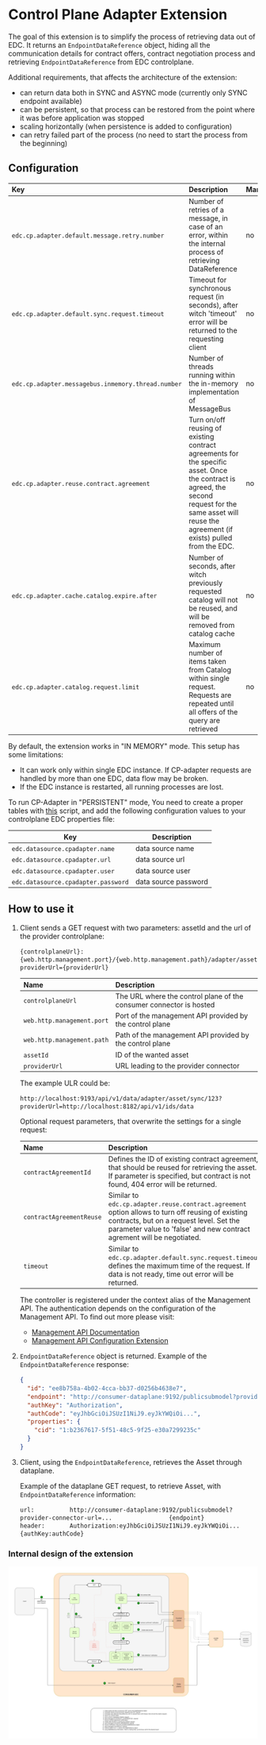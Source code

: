 # Control Plane Adapter Extension

The goal of this extension is to simplify the process of retrieving data out of EDC. It returns an `EndpointDataReference` object, hiding all the communication details for contract offers, contract negotiation process and retrieving `EndpointDataReference` from EDC controlplane.

Additional requirements, that affects the architecture of the extension:

- can return data both in SYNC and ASYNC mode (currently only SYNC endpoint available)
- can be persistent, so that process can be restored from the point where it was before application was stopped  
- scaling horizontally (when persistence is added to configuration)
- can retry failed part of the process (no need to start the process from the beginning)

## Configuration

| Key                                                | Description                                                                                                                                                                                              | Mandatory | Default |
|:---------------------------------------------------|:---------------------------------------------------------------------------------------------------------------------------------------------------------------------------------------------------------|-----------|---------|
| `edc.cp.adapter.default.message.retry.number`      | Number of retries of a message, in case of an error, within the internal process of retrieving DataReference                                                                                             | no        | 3       |
| `edc.cp.adapter.default.sync.request.timeout`      | Timeout for synchronous request (in seconds), after witch 'timeout' error will be returned to the requesting client                                                                                      | no        | 20      |
| `edc.cp.adapter.messagebus.inmemory.thread.number` | Number of threads running within the in-memory implementation of MessageBus                                                                                                                              | no        | 10      |
| `edc.cp.adapter.reuse.contract.agreement`          | Turn on/off reusing of existing contract agreements for the specific asset. Once the contract is agreed, the second request for the same asset will reuse the agreement (if exists) pulled from the EDC. | no        | true    |
| `edc.cp.adapter.cache.catalog.expire.after`        | Number of seconds, after witch previously requested catalog will not be reused, and will be removed from catalog cache                                                                                   | no        | 300     |
| `edc.cp.adapter.catalog.request.limit`             | Maximum number of items taken from Catalog within single request. Requests are repeated until all offers of the query are retrieved                                                                      | no        | 100     |

By default, the extension works in "IN MEMORY" mode. This setup has some limitations:

- It can work only within single EDC instance. If CP-adapter requests are handled by more than one EDC, data flow may be broken.
- If the EDC instance is restarted, all running processes are lost.

To run CP-Adapter in "PERSISTENT" mode, You need to create a proper tables with [this](docs/schema.sql) script, and add the following configuration values to your controlplane EDC properties file:

| Key                                 | Description          |
|-------------------------------------|----------------------|
| `edc.datasource.cpadapter.name`     | data source name     |
| `edc.datasource.cpadapter.url`      | data source url      |
| `edc.datasource.cpadapter.user`     | data source user     |
| `edc.datasource.cpadapter.password` | data source password |

## How to use it

1. Client sends a GET request with two parameters: assetId and the url of the provider controlplane:

   ```plain
   {controlplaneUrl}:{web.http.management.port}/{web.http.management.path}/adapter/asset/sync/{assetId}?providerUrl={providerUrl}
   ```
   | Name                       | Description                                                         |
   |----------------------------|---------------------------------------------------------------------|
   | `controlplaneUrl`          | The URL where the control plane of the consumer connector is hosted |
   | `web.http.management.port` | Port of the management API provided by the control plane            |
   | `web.http.management.path` | Path of the management API provided by the control plane            |
   | `assetId`                  | ID of the wanted asset                                              |
   | `providerUrl`              | URL leading to the provider connector                               |

   The example ULR could be:

   ```plain
   http://localhost:9193/api/v1/data/adapter/asset/sync/123?providerUrl=http://localhost:8182/api/v1/ids/data
   ```

   Optional request parameters, that overwrite the settings for a single request:

   | Name                     | Description                                                                                                                                                                                                            |
   |--------------------------|------------------------------------------------------------------------------------------------------------------------------------------------------------------------------------------------------------------------|
   | `contractAgreementId`    | Defines the ID of existing contract agreement, that should be reused for retrieving the asset. If parameter is specified, but contract is not found, 404 error will be returned.                                       |
   | `contractAgreementReuse` | Similar to `edc.cp.adapter.reuse.contract.agreement` option allows to turn off reusing of existing contracts, but on a request level. Set the parameter value to 'false' and new contract agrement will be negotiated. |
   | `timeout`                | Similar to `edc.cp.adapter.default.sync.request.timeout`, defines the maximum time of the request. If data is not ready, time out error will be returned.                                                              |

   The controller is registered under the context alias of the Management API. The authentication depends on the configuration of the Management API.
   To find out more please visit:

   - [Management API Documentation](https://github.com/eclipse-edc/Connector/tree/main/extensions/control-plane/api/management-api)
   - [Management API Configuration Extension](https://github.com/eclipse-edc/Connector/tree/main/extensions/common/api/management-api-configuration)

2. `EndpointDataReference` object is returned. Example of the `EndpointDataReference` response:

    ```json
    {
      "id": "ee8b758a-4b02-4cca-bb37-d0256b4638e7",
      "endpoint": "http://consumer-dataplane:9192/publicsubmodel?provider-connector-url=...",
      "authKey": "Authorization",
      "authCode": "eyJhbGciOiJSUzI1NiJ9.eyJkYWQiOi...",
      "properties": {
        "cid": "1:b2367617-5f51-48c5-9f25-e30a7299235c"
      }
    }
    ```

3. Client, using the `EndpointDataReference`, retrieves the Asset through dataplane.

   Example of the dataplane GET request, to retrieve Asset, with `EndpointDataReference` information:

   ```plain
   url:          http://consumer-dataplane:9192/publicsubmodel?provider-connector-url=...                {endpoint}
   header:       Authorization:eyJhbGciOiJSUzI1NiJ9.eyJkYWQiOi...                                        {authKey:authCode}
   ```

### Internal design of the extension

![diagram](src/main/resources/control-plane-adapter.jpg)

